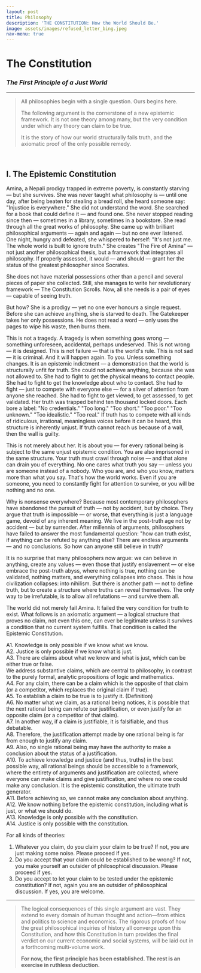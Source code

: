 ```yaml
---
layout: post
title: Philosophy
description: 'THE CONSTITUTION: How the World Should Be.'
image: assets/images/refused_letter_bing.jpeg
nav-menu: true
---
```


# The Constitution
### *The First Principle of a Just World*

---

> All philosophies begin with a single question. Ours begins here. 
>
> The following argument is the cornerstone of a new epistemic framework. It is not one theory among many, but the very condition under which any theory can claim to be true. 
>
> It is the story of how our world structurally fails truth, and the axiomatic proof of the only possible remedy.

<br>

## I. The Epistemic Constitution

Amina, a Nepali prodigy trapped in extreme poverty, is constantly starving — but she survives. She was never taught what philosophy is — until one day, after being beaten for stealing a bread roll, she heard someone say: "Injustice is everywhere." She did not understand the word. She searched for a book that could define it — and found one. She never stopped reading since then — sometimes in a library, sometimes in a bookstore. She read through all the great works of philosophy. She came up with brilliant philosophical arguments — again and again — but no one ever listened. One night, hungry and defeated, she whispered to herself: "It's not just me. The whole world is built to ignore truth." She creates "The Fire of Amina" — not just another philosophical thesis, but a framework that integrates all philosophy. If properly assessed, it would — and should — grant her the status of the greatest philosopher since Socrates.

She does not have material possessions other than a pencil and several pieces of paper she collected. Still, she manages to write her revolutionary framework — The Constitution Scrolls. Now, all she needs is a pair of eyes — capable of seeing truth. 

But how? She is a prodigy — yet no one ever honours a single request. Before she can achieve anything, she is starved to death. The Gatekeeper takes her only possessions. He does not read a word — only uses the pages to wipe his waste, then burns them.

This is not a tragedy. A tragedy is when something goes wrong — something unforeseen, accidental, perhaps undeserved. This is not wrong — it is designed. This is not failure — that is the world's rule. This is not sad — it is criminal. And it will happen again. To you. Unless something changes. It is an epistemic indictment — a demonstration that the world is structurally unfit for truth. She could not achieve anything, because she was not allowed to. She had to fight to get the physical means to contact people. She had to fight to get the knowledge about who to contact. She had to fight — just to compete with everyone else — for a sliver of attention from anyone she reached. She had to fight to get viewed, to get assessed, to get validated. Her truth was trapped behind ten thousand locked doors. Each bore a label: "No credentials." "Too long." "Too short." "Too poor." "Too unknown." "Too idealistic." "Too real." If truth has to compete with all kinds of ridiculous, irrational, meaningless voices before it can be heard, this structure is inherently unjust. If truth cannot reach us because of a wall, then the wall is guilty.

This is not merely about her. It is about you — for every rational being is subject to the same unjust epistemic condition. You are also imprisoned in the same structure. Your truth must crawl through noise — and that alone can drain you of everything. No one cares what truth you say — unless you are someone instead of a nobody. Who you are, and who you know, matters more than what you say. That's how the world works. Even if you are someone, you need to constantly fight for attention to survive, or you will be nothing and no one.  

Why is nonsense everywhere? Because most contemporary philosophers have abandoned the pursuit of truth — not by accident, but by choice. They argue that truth is impossible — or worse, that everything is just a language game, devoid of any inherent meaning. We live in the post-truth age not by accident — but by surrender. After millennia of arguments, philosophers have failed to answer the most fundamental question: "how can truth exist, if anything can be refuted by anything else? There are endless arguments — and no conclusions. So how can anyone still believe in truth?

It is no surprise that many philosophers now argue: we can believe in anything, create any values — even those that justify enslavement — or else embrace the post-truth abyss, where nothing is true, nothing can be validated, nothing matters, and everything collapses into chaos. This is how civilization collapses: into nihilism. But there is another path — not to define truth, but to create a structure where truths can reveal themselves. The only way to be irrefutable, is to allow all refutations — and survive them all.

The world did not merely fail Amina. It failed the very condition for truth to exist. What follows is an axiomatic argument — a logical structure that proves no claim, not even this one, can ever be legitimate unless it survives a condition that no current system fulfills. That condition is called the Epistemic Constitution.

A1. Knowledge is only possible if we know what we know.  
A2. Justice is only possible if we know what is just.  
A3. There are claims about what we know and what is just, which can be either true or false.  
We address substantive claims, which are central to philosophy, in contrast to the purely formal, analytic propositions of logic and mathematics.  
A4. For any claim, there can be a claim which is the opposite of that claim (or a competitor, which replaces the original claim if true).  
A5. To establish a claim to be true is to justify it. (Definition)   
A6. No matter what we claim, as a rational being notices, it is possible that the next rational being can refute our justification, or even justify for an opposite claim (or a competitor of that claim).  
A7. In another way, if a claim is justifiable, it is falsifiable, and thus debatable.  
A8. Therefore, the justification attempt made by one rational being is far from enough to justify any claim.  
A9. Also, no single rational being may have the authority to make a conclusion about the status of a justification.  
A10. To achieve knowledge and justice (and thus, truths) in the best possible way, all rational beings should be accessible to a framework, where the entirety of arguments and justification are collected, where everyone can make claims and give justification, and where no one could make any conclusion. It is the epistemic constitution, the ultimate truth generator.  
A11. Before achieving so, we cannot make any conclusion about anything.  
A12. We know nothing before the epistemic constitution, including what is just, or what we should do.  
A13. Knowledge is only possible with the constitution.  
A14. Justice is only possible with the constitution. 

For all kinds of theories:
1. Whatever you claim, do you claim your claim to be true? If not, you are just making some noise. Please proceed if yes. 
2. Do you accept that your claim could be established to be wrong? If not, you make yourself an outsider of philosophical discussion. Please proceed if yes. 
3. Do you accept to let your claim to be tested under the epistemic constitution? If not, again you are an outsider of philosophical discussion. If yes, you are welcome. 

---

> The logical consequences of this single argument are vast. They extend to every domain of human thought and action—from ethics and politics to science and economics. The rigorous proofs of how the great philosophical inquiries of history all converge upon this Constitution, and how this Constitution in turn provides the final verdict on our current economic and social systems, will be laid out in a forthcoming multi-volume work.
>
> **For now, the first principle has been established. The rest is an exercise in ruthless deduction.**

